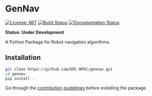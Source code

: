 # GenNav 

[![License: MIT](https://img.shields.io/badge/License-MIT-yellow.svg)](https://opensource.org/licenses/MIT)
[![Build Status](https://travis-ci.org/ERC-BPGC/gennav.svg?branch=master)](https://travis-ci.org/ERC-BPGC/gennav)
[![Documentation Status](https://readthedocs.org/projects/gennav/badge/?version=latest)](https://gennav.readthedocs.io/en/latest/?badge=latest)

**Status: Under Development**

A Python Package for Robot navigation algorithms.

## Installation

```bash
git clone https://github.com/ERC-BPGC/gennav.git
cd gennav
pip install . 
```

Go through the [contribution guidelines](./CONTRIBUTION.md) before installing the package. 
